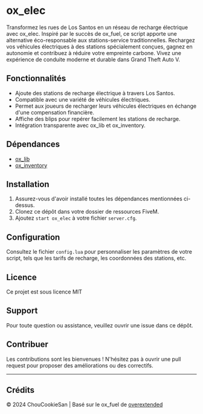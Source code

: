 # ox_elec

Transformez les rues de Los Santos en un réseau de recharge électrique avec ox_elec. Inspiré par le succès de ox_fuel, ce script apporte une alternative éco-responsable aux stations-service traditionnelles. Rechargez vos véhicules électriques à des stations spécialement conçues, gagnez en autonomie et contribuez à réduire votre empreinte carbone. Vivez une expérience de conduite moderne et durable dans Grand Theft Auto V.

## Fonctionnalités

- Ajoute des stations de recharge électrique à travers Los Santos.
- Compatible avec une variété de véhicules électriques.
- Permet aux joueurs de recharger leurs véhicules électriques en échange d'une compensation financière.
- Affiche des blips pour repérer facilement les stations de recharge.
- Intégration transparente avec ox_lib et ox_inventory.

## Dépendances

- [ox_lib](https://github.com/overextended/ox_fuel)
- [ox_inventory](https://github.com/overextended/ox_inventory)

## Installation

1. Assurez-vous d'avoir installé toutes les dépendances mentionnées ci-dessus.
2. Clonez ce dépôt dans votre dossier de ressources FiveM.
3. Ajoutez `start ox_elec` à votre fichier `server.cfg`.

## Configuration

Consultez le fichier `config.lua` pour personnaliser les paramètres de votre script, tels que les tarifs de recharge, les coordonnées des stations, etc.

## Licence
Ce projet est sous licence MIT

## Support
Pour toute question ou assistance, veuillez ouvrir une issue dans ce dépôt.

## Contribuer
Les contributions sont les bienvenues ! N'hésitez pas à ouvrir une pull request pour proposer des améliorations ou des correctifs.

---
## Crédits
© 2024 ChouCookieSan | Basé sur le ox_fuel de [overextended](https://github.com/overextended/)
